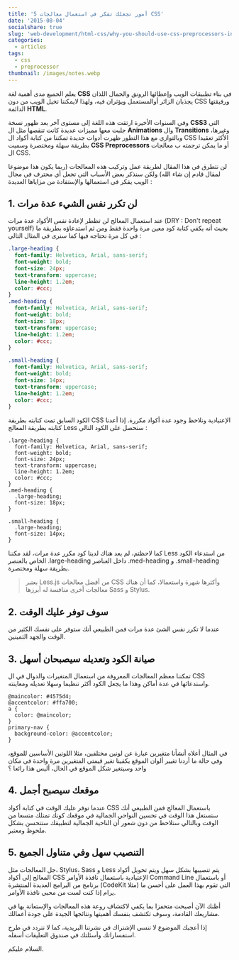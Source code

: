```yaml
---
title: '5 أمور تجعلك تفكر في استعمال معالجات CSS'
date: '2015-08-04'
socialshare: true
slug: 'web-development/html-css/why-you-should-use-css-preprocessors-in-your-projects'
categories:
  - articles
tags:
  - css
  - preprocessor
thumbnail: /images/notes.webp
---
```


يعلم الجميع مدى أهمية لغة **CSS** في بناء تطبيقات الويب وإعطائها الرونق والجمال اللذان يجذبان الزائر أوالمستعمل ويؤثران فيه، ولهذا لايمكننا تخيل الويب من دون CSS ورفيقتها الدائمة **HTML**.

وفي السنوات الأخيرة ارتقت هذه اللغة إلى مستوى آخر بعد ظهور نسخة **CSS3** التي جلبت معها مميزات عديدة كانت تنقصها مثل ال **Animations** وال **Transitions** وغيرها، وبالتوازي مع هذا التطور ظهرت أدوات جديدة تمكننا من كتابة أكواد ال CSS الأكثر تعقيدا بطريقة سهلة ومختصرة وسميت **CSS Preprocessors** أو ما يمكن ترجمته ب معالجات ال CSS.

لن نتطرق في هذا المقال لطريقة عمل وتركيب هذه المعالجات (ربما يكون هذا موضوعا لمقال قادم إن شاء الله) ولكن سنذكر بعض الأسباب التي تجعل أي محترف في مجال الويب يفكر في استعمالها والإستفادة من مزاياها العديدة :

## 1\. لن تكرر نفس الشيء عدة مرات

عند استعمال المعالج لن تظطر لإعادة نفس الأكواد عدة مرات (DRY : Don't repeat yourself) بحيث أنه يكفي كتابة كود معين مرة واحدة فقط ومن ثم استدعاؤه بطريقة ما في كل مرة نحتاجه فيها كما سنرى في المثال التالي :

```css
.large-heading {
  font-family: Helvetica, Arial, sans-serif;
  font-weight: bold;
  font-size: 24px;
  text-transform: uppercase;
  line-height: 1.2em;
  color: #ccc;
}
.med-heading {
  font-family: Helvetica, Arial, sans-serif;
  font-weight: bold;
  font-size: 18px;
  text-transform: uppercase;
  line-height: 1.2em;
  color: #ccc;
}

.small-heading {
  font-family: Helvetica, Arial, sans-serif;
  font-weight: bold;
  font-size: 14px;
  text-transform: uppercase;
  line-height: 1.2em;
  color: #ccc;
}
```

الكود السابق تمت كتابته بطريقة CSS الإعتيادية ونلاحظ وجود عدة أكواد مكررة. إذا أعدنا كتابته بطريقة المعالج Less سنحصل على الكود التالي :

```less
.large-heading {
  font-family: Helvetica, Arial, sans-serif;
  font-weight: bold;
  font-size: 24px;
  text-transform: uppercase;
  line-height: 1.2em;
  color: #ccc;
}
.med-heading {
  .large-heading;
  font-size: 18px;
}

.small-heading {
  .large-heading;
  font-size: 14px;
}
```

كما لاحظتم، لم يعد هناك لدينا كود مكرر عدة مرات، لقد مكننا Less من استدعاء الكود الخاص بالعنصر .large-heading داخل العناصر .med-heading و .small-heading بطريقة سهلة ومختصرة.

> يعتبر Less.js من أفضل معالجات CSS وأكثرها شهرة واستعمالا، كما أن هناك معالجات أخرى منافسة له أبرزها Sass و Stylus.

## 2. سوف توفر عليك الوقت

عندما لا تكرر نفس الشئ عدة مرات فمن الطبيعي أنك ستوفر على نفسك الكثير من الوقت والجهد الثمينين.

## 3. صيانة الكود وتعديله سيصبحان أسهل

تمكننا معظم المعالجات المعروفة من استعمال المتغيرات والدوال في ال CSS واستدعائها في عدة أماكن وهذا ما يجعل الكود أكثر تنظيما وسهلا تعديله ومعاينته.

```less
@maincolor: #4575d4;
@accentcolor: #ffa700;
a {
  color: @maincolor;
}
primary-nav {
  background-color: @accentcolor;
}
```

في المثال أعلاه أنشأنا متغيرين عبارة عن لونين مختلفين، مثلا اللونين الأساسين للموقع، وفي حالة ما أردنا تغيير ألوان الموقع يكفينا تغير قيمتي المتغيرين مرة واحدة في مكان واحد وسيتغير شكل الموقع في الحال، أليس هذا رائعا ؟

## 4. موقعك سيصبح أجمل

عندما توفر عليك الوقت في كتابة أكواد CSS باستعمال المعالج فمن الطبيعي أنك ستستغل هذا الوقت في تحسين النواحي الجمالية في موقعك كونك تمتلك متسعا من الوقت وبالتالي ستلاحظ من دون شعور أن الناحية الجمالية لتطبيقك ستتحسن بشكل ملحوظ ومعتبر.

## 5. التنصيب سهل وفي متناول الجميع

جل المعالجات مثل، Stylus، Sass و Less يتم تنصيبها بشكل سهل ويتم تحويل أكواد المعالج إلى أكواد CSS الإعتيادية باستعمال نافذة الأوامر Command Line أو باستعمال برنامج من البرامج العديدة المنتشرة (CodeKit مثلا) التي تقوم بهذا العمل على أحسن ما يرام إذا كنت لست من محبي نافذة الأوامر.

أظنك الآن أصبحت متحفزا بما يكفي لاكتشاف روعة هذه المعالجات والإستعانة بها في مشاريعك القادمة، وسوف تكتشف بنفسك أهميتها ونتائجها الجيدة على جودة أعمالك.

إذا أعجبك الموضوع لا تنسى الإشتراك في نشرتنا البريدية، كما لا تتردد في طرح استفساراتك وأسئلتك في صندوق التعليقات أسفله.

السلام عليكم.
